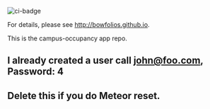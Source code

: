 ![ci-badge](https://github.com/bowfolios/bowfolios/workflows/ci-bowfolios/badge.svg)


For details, please see http://bowfolios.github.io.

This is the campus-occupancy app repo.
## I already created a user call john@foo.com, Password: 4
## Delete this if you do Meteor reset.
